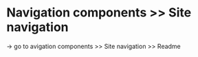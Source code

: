 # Navigation components >> Site navigation

-> go to avigation components >> Site navigation >> Readme